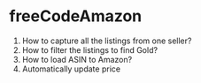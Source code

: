 # freeCodeAmazon


1. How to capture all the listings from one seller?
2. How to filter the listings to find Gold?
3. How to load ASIN to Amazon?
4. Automatically update price

